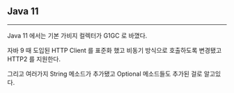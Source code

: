 ## Java 11  

***

Java 11 에서는 기본 가비지 컬렉터가 G1GC 로 바꼈다. 

자바 9 때 도입된 HTTP Client 를 표준화 했고 비동기 방식으로 호출하도록 변경됐고 HTTP2 를 지원한다. 

그리고 여러가지 String 메소드가 추가됐고 Optional 메소드들도 추가된 걸로 알고있다. 

